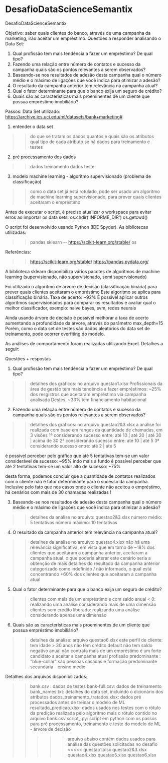 # DesafioDataScienceSemantix
DesafioDataScienceSemantix


Objetivo: saber quais clientes do banco, através de uma campanha da marketing, irão aceitar um empréstimo.
Questões a responder analisando o Data Set: 
1. Qual profissão tem mais tendência a fazer um empréstimo? De qual tipo?
2. Fazendo uma relação entre número de contatos e sucesso da campanha quais
são os pontos relevantes a serem observados?
3. Baseando-se nos resultados de adesão desta campanha qual o número médio e
o máximo de ligações que você indica para otimizar a adesão?
4. O resultado da campanha anterior tem relevância na campanha atual?
5. Qual o fator determinante para que o banco exija um seguro de crédito?
6. Quais são as características mais proeminentes de um cliente que possua
empréstimo imobiliário?

Passos:
Data Set utilizado: https://archive.ics.uci.edu/ml/datasets/bank+marketing#

1. entender o data set 
>> do que se tratam os dados
>> quantos e quais são os atributos
>> qual tipo de cada atributo
>> se há dados para treinamento e testes

2. pré processamento dos dados
>> dados treinamento
>> dados teste

3. modelo machine learning - algoritmo supervisionado (problema de classificação)
>> como o data set já está rotulado, pode ser usado um algoritmo de machine learning supervisionado, para prever quais clientes aceitaram o empréstimo

Antes de executar o script, é preciso atualizar o workspace para evitar erros ao importar os data sets:
os.chdir('INFORME_DIR')
os.getcwd()

O script foi desenvolvido usando Python (IDE Spyder). 
As bibliotecas utilizadas: 
>> pandas
>> sklearn -- https://scikit-learn.org/stable/
>> os

Referências: 
>>https://scikit-learn.org/stable/
>>https://pandas.pydata.org/

A biblioteca sklearn disponibiliza vários pacotes de algoritmos de machine learning (supervisionado, não supervisionado, semi supervisionado)

Foi utilizado o algoritmo de árvore de decisão (classificação binária) para prever quais clientes aceitaram o empréstimo
Este algoritmo se aplica para classificação binária.
Taxa de acerto: ~92%
É possível aplicar outros algoritmos supervisionados para comparar os resultados e avaliar qual o melhor classificador, exemplo:
naive bayes, svm, redes neurais

Ainda usando árvore de decisão é possível melhorar a taxa de acerto aumentando a profundidade da árvore, através do parâmetro max_depth=15
Porém, como o data set de testes são dados aleatórios do data set de treinamento, pode ocorrer overfiting do modelo.

As análises de comportamento foram realizadas utilizando Excel. Detalhes a seguir:

Questões + respostas

1. Qual profissão tem mais tendência a fazer um empréstimo? De qual tipo?
>> detalhes dos gráficos: no arquivo questao1.xlsx
>> Profissionais da área de gestão tem mais tendência a fazer empréstimos: ~25% dos resgistros que aceitaram empréstimo via campanha analisada
>> Destes, ~33% tem financiamento habitacional

2. Fazendo uma relação entre número de contatos e sucesso da campanha quais
são os pontos relevantes a serem observados?
>> detalhes dos gráficos: no arquivo questao2&3.xlsx
>> a análise foi realizada com base em ranges da quantidade de chamadas, em 3 visões
1ª considerando sucesso entre: até 10 | até 20 | até 30 | acima de 30
2ª considerando sucesso entre: até 10 | até 5
3ª considerando sucesso entre: até 2 | até 5

é possível perceber pelo gráfico que até 5 tentativas tem-se um valor considerável de sucesso: ~95%
indo mais a fundo é possível perceber que até 2 tentativas tem-se um valor alto de sucesso: ~75%

desta forma, podemos concluir que a quantidade de contatos realizados com o cliente não é fator determinante para o sucesso da campanha. Inclusive pelo fato que nos casos onde o cliente não aceitou o empréstimo, há cenários com mais de 30 chamadas realizadas !

3. Baseando-se nos resultados de adesão desta campanha qual o número médio e
o máximo de ligações que você indica para otimizar a adesão?
>> detalhes da análise no arquivo: questao2&3.xlsx
>> número médio: 5 tentativas
>> número máximo: 10 tentativas

4. O resultado da campanha anterior tem relevância na campanha atual?
>> detalhes da análise no arquivo: questao4.xlsx
>> não há uma relevância significativa, em vista que em torno de ~18% dos clientes que aceitaram a campanha anterior,
aceitaram a campanha atual.
o que poderia alterar este cenário seria a obtenção de mais detalhes do resultado da campanha anterior categorizado como
indefinido / não informado, o qual está concentrando +60% dos clientes que aceitaram a campanha atual

5. Qual o fator determinante para que o banco exija um seguro de crédito?
>> clientes com mais de um empréstimo e com saldo anual < 0: realizando uma análise considerando mais de uma dimensão
>> clientes sem crédito liberado: realizando uma análise considerando apenas uma dimensão


6. Quais são as características mais proeminentes de um cliente que possua
empréstimo imobiliário?
>> detalhes da análise: arquivo questao6.xlsx
>> este perfil de cliente:
tem idade > 30 anos
não tém crédito default
não tem saldo negativo anual
não contrata mais de um empréstimo
é um forte candidato a aceitar a campanha atual
profissão predominante : "blue-collar"
são pessoas casadas e formação predominante secundária - ensino médio 

Detalhes dos arquivos disponibilizados:
>> bank.csv : dados de testes
>> bank-full.csv: dados de treinamento
>> bank_names.txt: detalhes do data set, incluindo o dicionário dos atributos
>> dados_treinamento_tratados.xlsx: dados pré processados antes de treinar o modelo de ML
>> resultado_predicao.xlsx: dados usados nos testes com o rótulo da predição realizada pelo algoritmo mais o rótulo contido no arquivo bank.csv
>> script_.py: script em python com os passos para pré processamento, treinamento e teste do modelo de ML - árvore de decisão
>>>>> arquivo abaixo contém dados usados para análise das questões solicitadas no desafio <<<<<
>> questao1.xlsx
>> questao2&3.xlsx
>> questao4.xlsx
>> questao5.xlsx
>> questao6.xlsx


